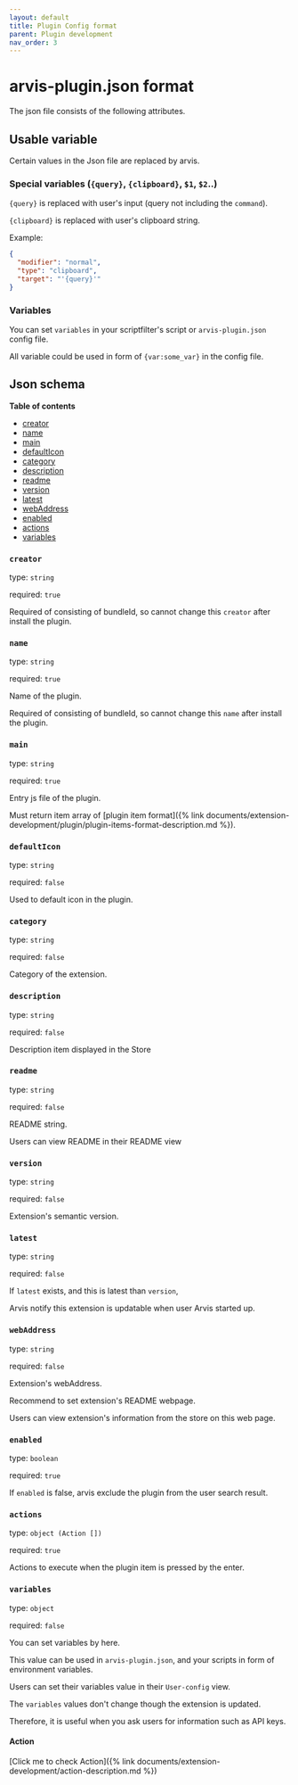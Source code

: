 ```yaml
---
layout: default
title: Plugin Config format
parent: Plugin development
nav_order: 3
---
```


# arvis-plugin.json format

The json file consists of the following attributes.

## Usable variable

Certain values in the Json file are replaced by arvis.

### Special variables (`{query}`, `{clipboard}`, `$1`, `$2`..)

`{query}` is replaced with user's input (query not including the `command`).

`{clipboard}` is replaced with user's clipboard string.

Example:
```json
{
  "modifier": "normal",
  "type": "clipboard",
  "target": "'{query}'"
}
```

### Variables

You can set `variables` in your scriptfilter's script or `arvis-plugin.json` config file.

All variable could be used in form of `{var:some_var}` in the config file.

## Json schema

**Table of contents**

- [creator](#creator)
- [name](#name)
- [main](#main)
- [defaultIcon](#defaultIcon)
- [category](#category)
- [description](#description)
- [readme](#readme)
- [version](#version)
- [latest](#latest)
- [webAddress](#webAddress)
- [enabled](#enabled)
- [actions](#actions)
- [variables](#variables)

### `creator`

type: `string`

required: `true`

Required of consisting of bundleId, so cannot change this `creator` after install the plugin.

### `name`

type: `string`

required: `true`

Name of the plugin.

Required of consisting of bundleId, so cannot change this `name` after install the plugin.

### `main`

type: `string`

required: `true`

Entry js file of the plugin.

Must return item array of [plugin item format]({% link documents/extension-development/plugin/plugin-items-format-description.md %}).

### `defaultIcon`

type: `string`

required: `false`

Used to default icon in the plugin.

### `category`

type: `string`

required: `false`

Category of the extension.

### `description`

type: `string`

required: `false`

Description item displayed in the Store

### `readme`

type: `string`

required: `false`

README string.

Users can view README in their README view

### `version`

type: `string`

required: `false`

Extension's semantic version.

### `latest`

type: `string`

required: `false`

If `latest` exists, and this is latest than `version`, 

Arvis notify this extension is updatable when user Arvis started up.

### `webAddress`

type: `string`

required: `false`

Extension's webAddress.

Recommend to set extension's README webpage.

Users can view extension's information from the store on this web page.

### `enabled`

type: `boolean`

required: `true`

If `enabled` is false, arvis exclude the plugin from the user search result.

### `actions`

type: `object (Action [])`

required: `true`

Actions to execute when the plugin item is pressed by the enter.

### `variables`

type: `object`

required: `false`

You can set variables by here.

This value can be used in `arvis-plugin.json`, and your scripts in form of environment variables.

Users can set their variables value in their `User-config` view.

The `variables` values don't change though the extension is updated.

Therefore, it is useful when you ask users for information such as API keys.

#### Action

[Click me to check Action]({% link documents/extension-development/action-description.md %})
